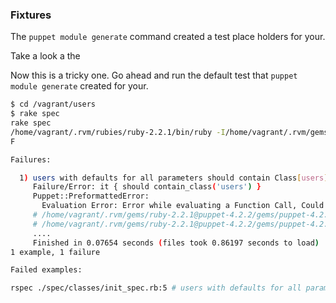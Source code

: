 ### Fixtures

The `puppet module generate` command created a test place holders for your.

Take a look a the

Now this is a tricky one. Go ahead and run the default test that `puppet module generate` created for your.

```bash
$ cd /vagrant/users
$ rake spec
rake spec
/home/vagrant/.rvm/rubies/ruby-2.2.1/bin/ruby -I/home/vagrant/.rvm/gems/ruby-2.2.1@puppet-4.2.2/gems/rspec-support-3.3.0/lib:/home/vagrant/.rvm/gems/ruby-2.2.1@puppet-4.2.2/gems/rspec-core-3.3.2/lib /home/vagrant/.rvm/gems/ruby-2.2.1@puppet-4.2.2/gems/rspec-core-3.3.2/exe/rspec --pattern spec/\{classes,defines,unit,functions,hosts,integration\}/\*\*/\*_spec.rb --color
F

Failures:

  1) users with defaults for all parameters should contain Class[users]
     Failure/Error: it { should contain_class('users') }
     Puppet::PreformattedError:
       Evaluation Error: Error while evaluating a Function Call, Could not find class ::users for vagrant-ubuntu-trusty-64.eau.wi.charter.com at line 1:1 on node vagrant-ubuntu-trusty-64.eau.wi.charter.com
     # /home/vagrant/.rvm/gems/ruby-2.2.1@puppet-4.2.2/gems/puppet-4.2.2/lib/puppet/parser/compiler.rb:207:in `block in evaluate_classes'
     # /home/vagrant/.rvm/gems/ruby-2.2.1@puppet-4.2.2/gems/puppet-4.2.2/lib/puppet/parser/compiler.rb:206:in `collect'
     ....
     Finished in 0.07654 seconds (files took 0.86197 seconds to load)
1 example, 1 failure

Failed examples:

rspec ./spec/classes/init_spec.rb:5 # users with defaults for all parameters should contain Class[users]
```